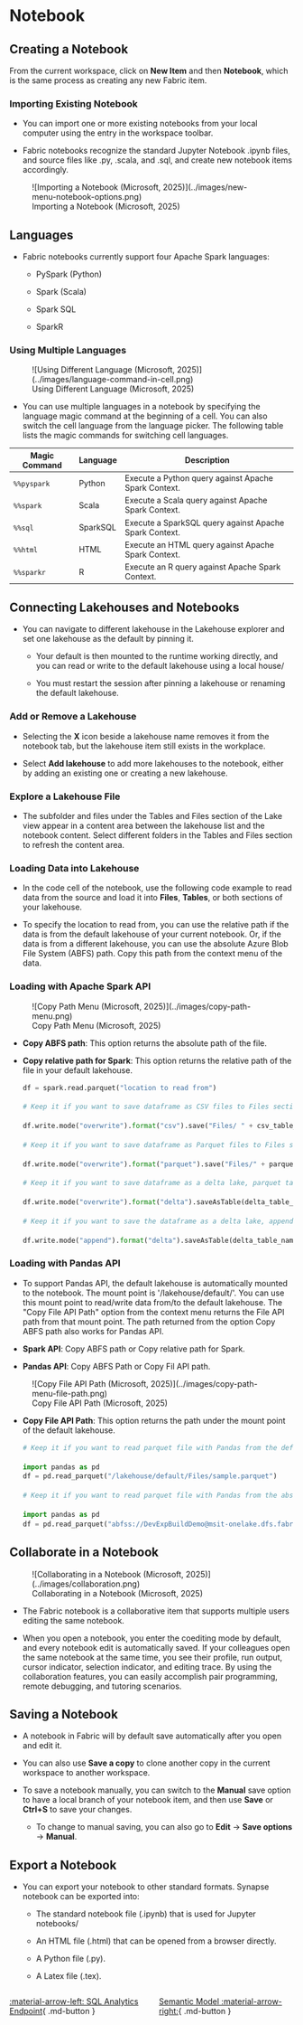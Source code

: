 # Notebook

## Creating a Notebook

From the current workspace, click on **New Item** and then **Notebook**, which is the same process as creating any new Fabric item.

### Importing Existing Notebook

- You can import one or more existing notebooks from your local computer using the entry in the workspace toolbar. 

- Fabric notebooks recognize the standard Jupyter Notebook .ipynb files, and source files like .py, .scala, and .sql, and create new notebook items accordingly.

<figure markdown="span">
![Importing a Notebook (Microsoft, 2025)](../images/new-menu-notebook-options.png)
<figcaption>Importing a Notebook (Microsoft, 2025)</figcaption>
</figure>

## Languages

- Fabric notebooks currently support four Apache Spark languages:

    - PySpark (Python)

    - Spark (Scala)

    - Spark SQL

    - SparkR

### Using Multiple Languages

<figure markdown="span">
![Using Different Language (Microsoft, 2025)](../images/language-command-in-cell.png)
<figcaption>Using Different Language (Microsoft, 2025)</figcaption>
</figure>

- You can use multiple languages in a notebook by specifying the language magic command at the beginning of a cell. You can also switch the cell language from the language picker. The following table lists the magic commands for switching cell languages.

| Magic Command | Language  | Description                                      |
|---------------|-----------|--------------------------------------------------|
| `%%pyspark`   | Python    | Execute a Python query against Apache Spark Context. |
| `%%spark`     | Scala     | Execute a Scala query against Apache Spark Context. |
| `%%sql`       | SparkSQL  | Execute a SparkSQL query against Apache Spark Context. |
| `%%html`      | HTML      | Execute an HTML query against Apache Spark Context. |
| `%%sparkr`    | R         | Execute an R query against Apache Spark Context. |

## Connecting Lakehouses and Notebooks

- You can navigate to different lakehouse in the Lakehouse explorer and set one lakehouse as the default by pinning it.

    - Your default is then mounted to the runtime working directly, and you can read or write to the default lakehouse using a local house/

    - You must restart the session after pinning a lakehouse or renaming the default lakehouse.

### Add or Remove a Lakehouse

- Selecting the **X** icon beside a lakehouse name removes it from the notebook tab, but the lakehouse item still exists in the workplace.

- Select **Add lakehouse** to add more lakehouses to the notebook, either by adding an existing one or creating a new lakehouse.

### Explore a Lakehouse File

- The subfolder and files under the Tables and Files section of the Lake view appear in a content area between the lakehouse list and the notebook content. Select different folders in the Tables and Files section to refresh the content area.

### Loading Data into Lakehouse

- In the code cell of the notebook, use the following code example to read data from the source and load it into **Files**, **Tables**, or both sections of your lakehouse.

- To specify the location to read from, you can use the relative path if the data is from the default lakehouse of your current notebook. Or, if the data is from a different lakehouse, you can use the absolute Azure Blob File System (ABFS) path. Copy this path from the context menu of the data.

### Loading with Apache Spark API

<figure markdown="span">
![Copy Path Menu (Microsoft, 2025)](../images/copy-path-menu.png)
<figcaption>Copy Path Menu (Microsoft, 2025)</figcaption>
</figure>

- **Copy ABFS path**: This option returns the absolute path of the file.

- **Copy relative path for Spark**: This option returns the relative path of the file in your default lakehouse.

    ```python
    df = spark.read.parquet("location to read from") 

    # Keep it if you want to save dataframe as CSV files to Files section of the default lakehouse

    df.write.mode("overwrite").format("csv").save("Files/ " + csv_table_name)

    # Keep it if you want to save dataframe as Parquet files to Files section of the default lakehouse

    df.write.mode("overwrite").format("parquet").save("Files/" + parquet_table_name)

    # Keep it if you want to save dataframe as a delta lake, parquet table to Tables section of the default lakehouse

    df.write.mode("overwrite").format("delta").saveAsTable(delta_table_name)

    # Keep it if you want to save the dataframe as a delta lake, appending the data to an existing table

    df.write.mode("append").format("delta").saveAsTable(delta_table_name)
    ```

### Loading with Pandas API

- To support Pandas API, the default lakehouse is automatically mounted to the notebook. The mount point is '/lakehouse/default/'. You can use this mount point to read/write data from/to the default lakehouse. The "Copy File API Path" option from the context menu returns the File API path from that mount point. The path returned from the option Copy ABFS path also works for Pandas API.

- **Spark API**: Copy ABFS path or Copy relative path for Spark. 

- **Pandas API**: Copy ABFS Path or Copy Fil API path.

<figure markdown="span">
![Copy File API Path (Microsoft, 2025)](../images/copy-path-menu-file-path.png)
<figcaption>Copy File API Path (Microsoft, 2025)</figcaption>
</figure>

- **Copy File API Path**: This option returns the path under the mount point of the default lakehouse.

    ```python
    # Keep it if you want to read parquet file with Pandas from the default lakehouse mount point 

    import pandas as pd
    df = pd.read_parquet("/lakehouse/default/Files/sample.parquet")

    # Keep it if you want to read parquet file with Pandas from the absolute abfss path 

    import pandas as pd
    df = pd.read_parquet("abfss://DevExpBuildDemo@msit-onelake.dfs.fabric.microsoft.com/Marketing_LH.Lakehouse/Files/sample.parquet")
    ```

## Collaborate in a Notebook

<figure markdown="span">
![Collaborating in a Notebook (Microsoft, 2025)](../images/collaboration.png)
<figcaption>Collaborating in a Notebook (Microsoft, 2025)</figcaption>
</figure>

- The Fabric notebook is a collaborative item that supports multiple users editing the same notebook.

- When you open a notebook, you enter the coediting mode by default, and every notebook edit is automatically saved. If your colleagues open the same notebook at the same time, you see their profile, run output, cursor indicator, selection indicator, and editing trace. By using the collaboration features, you can easily accomplish pair programming, remote debugging, and tutoring scenarios.

## Saving a Notebook

- A notebook in Fabric will by default save automatically after you open and edit it. 

- You can also use **Save a copy** to clone another copy in the current workspace to another workspace.

- To save a notebook manually, you can switch to the **Manual** save option to have a local branch of your notebook item, and then use **Save** or **Ctrl+S** to save your changes.

    - To change to manual saving, you can also go to **Edit** -> **Save options** -> **Manual**.

## Export a Notebook

- You can export your notebook to other standard formats. Synapse notebook can be exported into:

    - The standard notebook file (.ipynb) that is used for Jupyter notebooks/

    - An HTML file (.html) that can be opened from a browser directly.

    - A Python file (.py).

    - A Latex file (.tex).

<div style="display: flex; justify-content: space-between;" markdown="1">

[:material-arrow-left: SQL Analytics Endpoint](./sql_endpoint.md){ .md-button }

[Semantic Model :material-arrow-right:](./semantic_model.md){ .md-button }

</div>